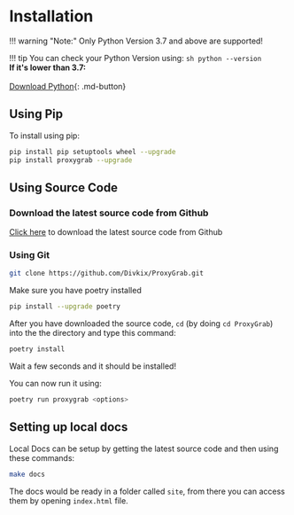 # Installation

!!! warning "Note:"
    Only Python Version 3.7 and above are supported!

!!! tip
    You can check your Python Version using:
    `sh python --version `
    </br>
    **If it's lower than 3.7:**</br></br>
    [Download Python](https://python.org/downloads){: .md-button}

## Using Pip

To install using pip:

```sh
pip install pip setuptools wheel --upgrade
pip install proxygrab --upgrade
```

## Using Source Code

### Download the latest source code from Github

[Click here](https://github.com/Divkix/ProxyGrab/archive/master.zip) to download the latest source code from Github

### Using Git

```sh
git clone https://github.com/Divkix/ProxyGrab.git
```

Make sure you have poetry installed

```sh
pip install --upgrade poetry
```

After you have downloaded the source code, `cd` (by doing `cd ProxyGrab`) into the the directory and type this command:</br>

```sh
poetry install
```

Wait a few seconds and it should be installed!

You can now run it using:

```sh
poetry run proxygrab <options>
```

## Setting up local docs

Local Docs can be setup by getting the latest source code and then using these commands:

```sh
make docs
```

The docs would be ready in a folder called `site`, from there you can access them by opening `index.html` file.
